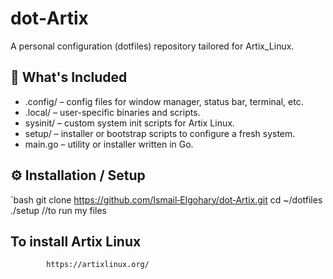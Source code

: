 # dot‑Artix

A personal configuration (dotfiles) repository tailored for Artix_Linux.

## 🚀 What's Included

- .config/ – config files for window manager, status bar, terminal, etc.
- .local/ – user-specific binaries and scripts.
- sysinit/ – custom system init scripts for Artix Linux.
- setup/ – installer or bootstrap scripts to configure a fresh system.
- main.go – utility or installer written in Go.

## ⚙️ Installation / Setup

`bash
git clone https://github.com/Ismail‑Elgohary/dot‑Artix.git
cd ~/dotfiles
./setup //to run my files


## To install Artix Linux
            https://artixlinux.org/



